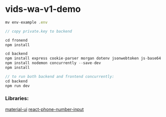 # vids-wa-v1-demo

```js
mv env-example .env

// copy private.key to backend

cd fronend
npm install

cd backend
npm install express cookie-parser morgan dotenv jsonwebtoken js-base64 axios
npm install nodemon concurrently --save-dev
npm install

// to run both backend and frontend concurrently:
cd backend
npm run dev
```

### Libraries:

[material-ui]()
[react-phone-number-input](https://www.npmjs.com/package/react-phone-number-input)
